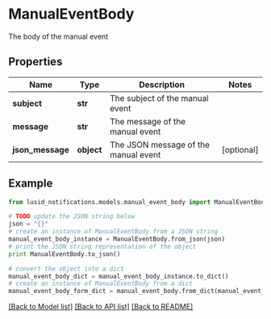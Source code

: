 # ManualEventBody

The body of the manual event

## Properties
Name | Type | Description | Notes
------------ | ------------- | ------------- | -------------
**subject** | **str** | The subject of the manual event | 
**message** | **str** | The message of the manual event | 
**json_message** | **object** | The JSON message of the manual event | [optional] 

## Example

```python
from lusid_notifications.models.manual_event_body import ManualEventBody

# TODO update the JSON string below
json = "{}"
# create an instance of ManualEventBody from a JSON string
manual_event_body_instance = ManualEventBody.from_json(json)
# print the JSON string representation of the object
print ManualEventBody.to_json()

# convert the object into a dict
manual_event_body_dict = manual_event_body_instance.to_dict()
# create an instance of ManualEventBody from a dict
manual_event_body_form_dict = manual_event_body.from_dict(manual_event_body_dict)
```
[[Back to Model list]](../README.md#documentation-for-models) [[Back to API list]](../README.md#documentation-for-api-endpoints) [[Back to README]](../README.md)


